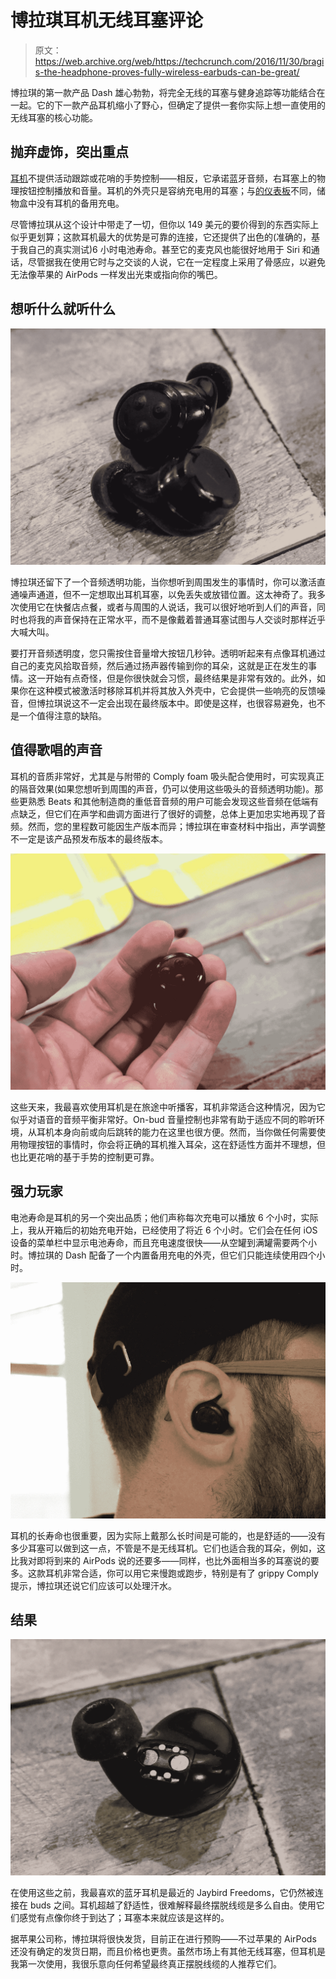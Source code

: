 # 博拉琪耳机无线耳塞评论

> 原文：<https://web.archive.org/web/https://techcrunch.com/2016/11/30/bragis-the-headphone-proves-fully-wireless-earbuds-can-be-great/>

博拉琪的第一款产品 Dash 雄心勃勃，将完全无线的耳塞与健身追踪等功能结合在一起。它的下一款产品耳机缩小了野心，但确定了提供一套你实际上想一直使用的无线耳塞的核心功能。

## 抛弃虚饰，突出重点

[耳机](https://web.archive.org/web/20221207114040/https://www.bragi.com/shop/us_en/the-headphone.html)不提供活动跟踪或花哨的手势控制——相反，它承诺蓝牙音频，右耳塞上的物理按钮控制播放和音量。耳机的外壳只是容纳充电用的耳塞；与[的仪表板](https://web.archive.org/web/20221207114040/https://beta.techcrunch.com/2014/02/11/the-dash-builds-wearable-fitness-sensors-into-the-headphones-youre-using-anyway/)不同，储物盒中没有耳机的备用充电。

尽管博拉琪从这个设计中带走了一切，但你以 149 美元的要价得到的东西实际上似乎更划算；这款耳机最大的优势是可靠的连接，它还提供了出色的(准确的，基于我自己的真实测试)6 小时电池寿命。甚至它的麦克风也能很好地用于 Siri 和通话，尽管据我在使用它时与之交谈的人说，它在一定程度上采用了骨感应，以避免无法像苹果的 AirPods 一样发出光束或指向你的嘴巴。

## 想听什么就听什么

[![bragi-headphone](img/9e836dd34d5e943d1b2c06bade07b326.png)](https://web.archive.org/web/20221207114040/https://beta.techcrunch.com/wp-content/uploads/2016/11/bragi-headphone.jpg)

博拉琪还留下了一个音频透明功能，当你想听到周围发生的事情时，你可以激活直通噪声通道，但不一定想取出耳机耳塞，以免丢失或放错位置。这太神奇了。我多次使用它在快餐店点餐，或者与周围的人说话，我可以很好地听到人们的声音，同时也将我的声音保持在正常水平，而不是像戴着普通耳塞试图与人交谈时那样近乎大喊大叫。

要打开音频透明度，您只需按住音量增大按钮几秒钟。透明听起来有点像耳机通过自己的麦克风拾取音频，然后通过扬声器传输到你的耳朵，这就是正在发生的事情。这一开始有点奇怪，但是你很快就会习惯，最终结果是非常有效的。此外，如果你在这种模式被激活时移除耳机并将其放入外壳中，它会提供一些响亮的反馈噪音，但博拉琪说这不一定会出现在最终版本中。即使是这样，也很容易避免，也不是一个值得注意的缺陷。

## 值得歌唱的声音

耳机的音质非常好，尤其是与附带的 Comply foam 吸头配合使用时，可实现真正的隔音效果(如果您想听到周围的声音，仍可以使用这些吸头的音频透明功能)。那些更熟悉 Beats 和其他制造商的重低音音频的用户可能会发现这些音频在低端有点缺乏，但它们在声学和曲调方面进行了很好的调整，总体上更加忠实地再现了音频。然而，您的里程数可能因生产版本而异；博拉琪在审查材料中指出，声学调整不一定是该产品预发布版本的最终版本。

[![bragi-headphone1](img/c5f75252865b9e8d54880ca543ce967f.png)](https://web.archive.org/web/20221207114040/https://beta.techcrunch.com/wp-content/uploads/2016/11/bragi-headphone1.jpg)

这些天来，我最喜欢使用耳机是在旅途中听播客，耳机非常适合这种情况，因为它似乎对语音的音频平衡非常好。On-bud 音量控制也非常有助于适应不同的聆听环境，从耳机本身向前或向后跳转的能力在这里也很方便。然而，当你做任何需要使用物理按钮的事情时，你会将正确的耳机推入耳朵，这在舒适性方面并不理想，但也比更花哨的基于手势的控制更可靠。

## 强力玩家

电池寿命是耳机的另一个突出品质；他们声称每次充电可以播放 6 个小时，实际上，我从开箱后的初始充电开始，已经使用了将近 6 个小时。它们会在任何 iOS 设备的菜单栏中显示电池寿命，而且充电速度很快——从空罐到满罐需要两个小时。博拉琪的 Dash 配备了一个内置备用充电的外壳，但它们只能连续使用四个小时。

[![bragi-in-ear](img/460124bbb3ecdfb38321093092384788.png)](https://web.archive.org/web/20221207114040/https://beta.techcrunch.com/wp-content/uploads/2016/11/bragi-in-ear.jpg)

耳机的长寿命也很重要，因为实际上戴那么长时间是可能的，也是舒适的——没有多少耳塞可以做到这一点，不管是不是无线耳机。它们也适合我的耳朵，例如，这比我对即将到来的 AirPods 说的还要多——同样，也比外面相当多的耳塞说的要多。这款耳机非常合适，你可以用它来慢跑或跑步，特别是有了 grippy Comply 提示，博拉琪还说它们应该可以处理汗水。

## 结果

[![bragi-headphone2](img/a70f5e5da6afd3df733b72d75d15b389.png)](https://web.archive.org/web/20221207114040/https://beta.techcrunch.com/wp-content/uploads/2016/11/bragi-headphone2.jpg)

在使用这些之前，我最喜欢的蓝牙耳机是最近的 Jaybird Freedoms，它仍然被连接在 buds 之间。耳机超越了舒适性，很难解释最终摆脱线缆是多么自由。使用它们感觉有点像你终于到达了；耳塞本来就应该是这样的。

据苹果公司称，博拉琪将很快发货，目前正在进行预购——不过苹果的 AirPods 还没有确定的发货日期，而且价格也更贵。虽然市场上有其他无线耳塞，但耳机是我第一次使用，我很乐意向任何希望最终真正摆脱线缆的人推荐它们。